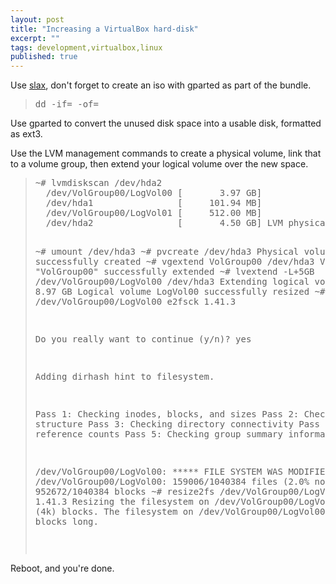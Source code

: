 ```yaml
---
layout: post
title: "Increasing a VirtualBox hard-disk"
excerpt: ""
tags: development,virtualbox,linux
published: true
---
```


<p>Use <a href="http://slax.org" target="_blank">slax</a>, don't forget to create an iso with gparted as part of the bundle.</p>

<blockquote><pre>
dd -if= -of=
</pre></blockquote>

<p>Use gparted to convert the unused disk space into a usable disk, formatted as ext3.</p>

<p>Use the LVM management commands to create a physical volume, link that to a volume group, then extend your logical volume over the new space.</p>

<blockquote><pre>
~# lvmdiskscan /dev/hda2
  /dev/VolGroup00/LogVol00 [       3.97 GB]
  /dev/hda1                [     101.94 MB]
  /dev/VolGroup00/LogVol01 [     512.00 MB]
  /dev/hda2                [       4.50 GB] LVM physical volume
  
~# umount /dev/hda3
~# pvcreate /dev/hda3
  Physical volume "/dev/hda3" successfully created
~# vgextend VolGroup00 /dev/hda3
  Volume group "VolGroup00" successfully extended
~# lvextend -L+5GB /dev/VolGroup00/LogVol00 /dev/hda3
  Extending logical volume LogVol00 to 8.97 GB
  Logical volume LogVol00 successfully resized
~# e2fsck -f /dev/VolGroup00/LogVol00
e2fsck 1.41.3

Do you really want to continue (y/n)? yes

Adding dirhash hint to filesystem.

Pass 1: Checking inodes, blocks, and sizes
Pass 2: Checking directory structure
Pass 3: Checking directory connectivity
Pass 4: Checking reference counts
Pass 5: Checking group summary information

/dev/VolGroup00/LogVol00: ***** FILE SYSTEM WAS MODIFIED *****
/dev/VolGroup00/LogVol00: 159006/1040384 files (2.0% non-contiguous), 952672/1040384 blocks
~# resize2fs /dev/VolGroup00/LogVol00
resize2fs 1.41.3
Resizing the filesystem on /dev/VolGroup00/LogVol00 to 2351104 (4k) blocks.
The filesystem on /dev/VolGroup00/LogVol00 is now 2351104 blocks long.

</pre></blockquote>

<p>Reboot, and you're done.</p>
